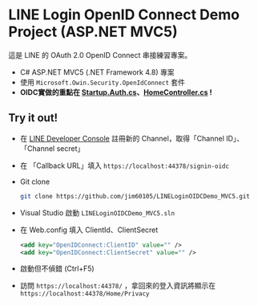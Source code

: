 # LINE Login OpenID Connect Demo Project (ASP.NET MVC5)

這是 LINE 的 OAuth 2.0 OpenID Connect 串接練習專案。

- C# ASP<area>.NET MVC5 (.NET Framework 4.8) 專案
- 使用 `Microsoft.Owin.Security.OpenIdConnect` 套件
- **OIDC實做的重點在 [Startup.Auth.cs](App_Start/Startup.Auth.cs)、[HomeController.cs](Controllers/HomeController.cs) !**

## Try it out!

- 在 [LINE Developer Console](https://developers.line.biz/console) 註冊新的 Channel，取得「Channel ID」、「Channel secret」
- 在 「Callback URL」填入 `https://localhost:44378/signin-oidc`
- Git clone

  ```bash
  git clone https://github.com/jim60105/LINELoginOIDCDemo_MVC5.git
  ```

- Visual Studio 啟動 `LINELoginOIDCDemo_MVC5.sln`
- 在 Web.config 填入 ClientId、ClientSecret

    ```xml
    <add key="OpenIDConnect:ClientID" value="" />
    <add key="OpenIDConnect:ClientSecret" value="" />
    ```

- 啟動但不偵錯 (Ctrl+F5)
- 訪問 `https://localhost:44378/` ，拿回來的登入資訊將顯示在 `https://localhost:44378/Home/Privacy`
